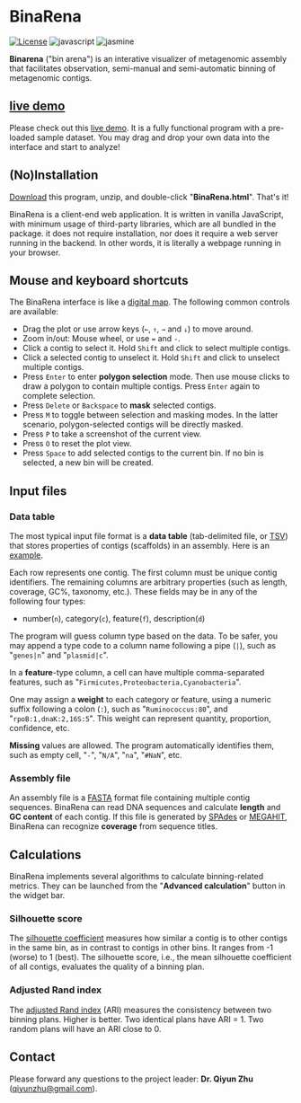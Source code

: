 # BinaRena

[![License](https://img.shields.io/badge/License-BSD%203--Clause-blue.svg)](https://opensource.org/licenses/BSD-3-Clause)
![javascript](https://badges.aleen42.com/src/javascript.svg)
![jasmine](https://badges.aleen42.com/src/jasmine.svg)

**Binarena** ("bin arena") is an interative visualizer of metagenomic assembly that facilitates observation, semi-manual and semi-automatic binning of metagenomic contigs.

## [live demo](https://qiyunlab.github.io/binarena/demo.html)

Please check out this [live demo](https://qiyunlab.github.io/binarena/demo.html). It is a fully functional program with a pre-loaded sample dataset. You may drag and drop your own data into the interface and start to analyze!


## (No)Installation

[Download](https://github.com/qiyunlab/binarena/archive/refs/heads/master.zip) this program, unzip, and double-click "**BinaRena.html**". That's it!

BinaRena is a client-end web application. It is written in vanilla JavaScript, with minimum usage of third-party libraries, which are all bundled in the package. it does not require installation, nor does it require a web server running in the backend. In other words, it is literally a webpage running in your browser.


## Mouse and keyboard shortcuts

The BinaRena interface is like a [digital map](https://www.google.com/maps). The following common controls are available:

- Drag the plot or use arrow keys (<code>&larr;</code>, <code>&uarr;</code>, <code>&rarr;</code> and <code>&darr;</code>) to move around.
- Zoom in/out: Mouse wheel, or use `=` and `-`.
- Click a contig to select it. Hold `Shift` and click to select multiple contigs.
- Click a selected contig to unselect it. Hold `Shift` and click to unselect multiple contigs.
- Press `Enter` to enter **polygon selection** mode. Then use mouse clicks to draw a polygon to contain multiple contigs. Press `Enter` again to complete selection.
- Press `Delete` or `Backspace` to **mask** selected contigs.
- Press `M` to toggle between selection and masking modes. In the latter scenario, polygon-selected contigs will be directly masked.
- Press `P` to take a screenshot of the current view.
- Press `O` to reset the plot view.
- Press `Space` to add selected contigs to the current bin. If no bin is selected, a new bin will be created.


## Input files

### Data table

The most typical input file format is a **data table** (tab-delimited file, or [TSV](https://en.wikipedia.org/wiki/Tab-separated_values)) that stores properties of contigs (scaffolds) in an assembly. Here is an [example](examples/input.tsv).

Each row represents one contig. The first column must be unique contig identifiers. The remaining columns are arbitrary properties (such as length, coverage, GC%, taxonomy, etc.). These fields may be in any of the following four types:

- number(`n`), category(`c`), feature(`f`), description(`d`)

The program will guess column type based on the data. To be safer, you may append a type code to a column name following a pipe (`|`), such as "`genes|n`" and "`plasmid|c`".

In a **feature**-type column, a cell can have multiple comma-separated features, such as "`Firmicutes,Proteobacteria,Cyanobacteria`".

One may assign a **weight** to each category or feature, using a numeric suffix following a colon (`:`), such as "`Ruminococcus:80`", and "`rpoB:1,dnaK:2,16S:5`".
This weight can represent quantity, proportion, confidence, etc.

**Missing** values are allowed. The program automatically identifies them, such as empty cell, "`-`", "`N/A`", "`na`", "`#NaN`", etc.

### Assembly file

An assembly file is a [FASTA](https://en.wikipedia.org/wiki/FASTA_format) format file containing multiple contig sequences. BinaRena can read DNA sequences and calculate **length** and **GC content** of each contig. If this file is generated by [SPAdes](https://cab.spbu.ru/software/spades/) or [MEGAHIT](https://github.com/voutcn/megahit), BinaRena can recognize **coverage** from sequence titles.


## Calculations

BinaRena implements several algorithms to calculate binning-related metrics. They can be launched from the "**Advanced calculation**" button in the widget bar.

### Silhouette score

The [silhouette coefficient](https://en.wikipedia.org/wiki/Silhouette_(clustering)) measures how similar a contig is to other contigs in the same bin, as in contrast to contigs in other bins. It ranges from -1 (worse) to 1 (best). The silhouette score, i.e., the mean silhouette coefficient of all contigs, evaluates the quality of a binning plan.

### Adjusted Rand index

The [adjusted Rand index](https://en.wikipedia.org/wiki/Rand_index) (ARI) measures the consistency between two binning plans. Higher is better. Two identical plans have ARI = 1. Two random plans will have an ARI close to 0.


## Contact

Please forward any questions to the project leader: **Dr. Qiyun Zhu** (qiyunzhu@gmail.com).
